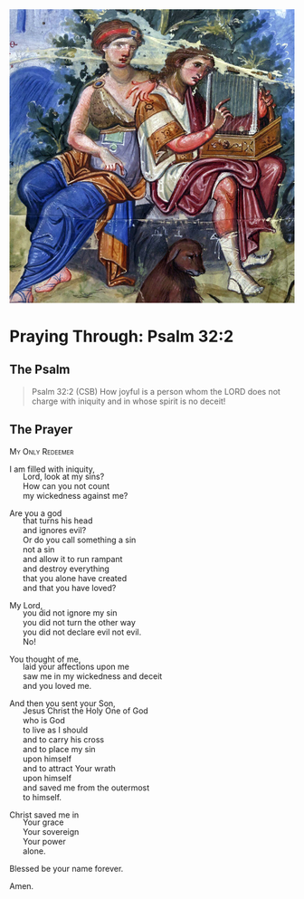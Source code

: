 <img class="intro-right" src="art-paris-psalter.jpg">

<style>
  li {list-style-type: none;}
  p + ul {
    margin-top: -18px;
}
</style>

# Praying Through: Psalm 32:2

## The Psalm

>Psalm 32:2 (CSB)   How joyful is a person whom the LORD does not charge with iniquity and in whose spirit is no deceit!

## The Prayer

<div style="font-variant: small-caps;">My Only Redeemer</div>

I am filled with iniquity,
* Lord, look at my sins?
* How can you not count
* my wickedness against me?
 
Are you a god
* that turns his head
* and ignores evil?
* Or do you call something a sin
* not a sin
* and allow it to run rampant
* and destroy everything
* that you alone have created
* and that you have loved?
 
My Lord,
* you did not ignore my sin
* you did not turn the other way
* you did not declare evil not evil.
* No!

You thought of me,
* laid your affections upon me
* saw me in my wickedness and deceit
* and you loved me.
 
And then you sent your Son,
* Jesus Christ the Holy One of God
* who is God
* to live as I should
* and to carry his cross
* and to place my sin 
* upon himself
* and to attract Your wrath
* upon himself
* and saved me from the outermost
* to himself.
 
Christ saved me in
* Your grace
* Your sovereign
* Your power
* alone.
 
Blessed be your name forever.

Amen.
